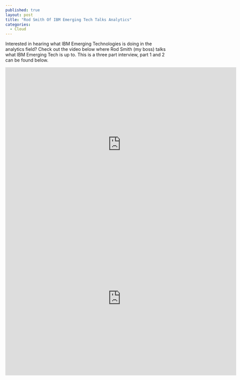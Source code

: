 ```yaml
---
published: true
layout: post
title: "Rod Smith Of IBM Emerging Tech Talks Analytics"
categories:
  - Cloud
---
```


Interested in hearing what IBM Emerging Technologies is doing in the analytics field?  Check out the video below where Rod Smith (my boss) talks what IBM Emerging Tech is up to.  This is a three part interview, part 1 and 2 can be found below.

<iframe width="720" height="480" src="https://www.youtube.com/embed/LlteHrX4tow" frameborder="0" allowfullscreen></iframe>


<iframe width="720" height="480" src="https://www.youtube.com/embed/PwFwZh5eR7c" frameborder="0" allowfullscreen></iframe>
